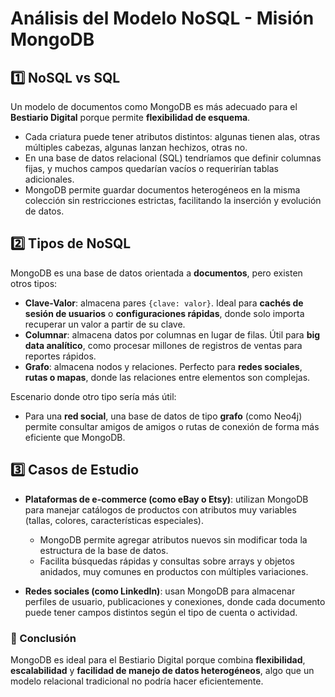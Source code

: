 # Análisis del Modelo NoSQL - Misión MongoDB

## 1️⃣ NoSQL vs SQL

Un modelo de documentos como MongoDB es más adecuado para el **Bestiario Digital** porque permite **flexibilidad de esquema**.  
- Cada criatura puede tener atributos distintos: algunas tienen alas, otras múltiples cabezas, algunas lanzan hechizos, otras no.  
- En una base de datos relacional (SQL) tendríamos que definir columnas fijas, y muchos campos quedarían vacíos o requerirían tablas adicionales.  
- MongoDB permite guardar documentos heterogéneos en la misma colección sin restricciones estrictas, facilitando la inserción y evolución de datos.

## 2️⃣ Tipos de NoSQL

MongoDB es una base de datos orientada a **documentos**, pero existen otros tipos:

- **Clave-Valor**: almacena pares `{clave: valor}`. Ideal para **cachés de sesión de usuarios** o **configuraciones rápidas**, donde solo importa recuperar un valor a partir de su clave.  
- **Columnar**: almacena datos por columnas en lugar de filas. Útil para **big data analítico**, como procesar millones de registros de ventas para reportes rápidos.  
- **Grafo**: almacena nodos y relaciones. Perfecto para **redes sociales**, **rutas o mapas**, donde las relaciones entre elementos son complejas.

Escenario donde otro tipo sería más útil:  
- Para una **red social**, una base de datos de tipo **grafo** (como Neo4j) permite consultar amigos de amigos o rutas de conexión de forma más eficiente que MongoDB.

## 3️⃣ Casos de Estudio

- **Plataformas de e-commerce (como eBay o Etsy)**: utilizan MongoDB para manejar catálogos de productos con atributos muy variables (tallas, colores, características especiales).  
  - MongoDB permite agregar atributos nuevos sin modificar toda la estructura de la base de datos.  
  - Facilita búsquedas rápidas y consultas sobre arrays y objetos anidados, muy comunes en productos con múltiples variaciones.  

- **Redes sociales (como LinkedIn)**: usan MongoDB para almacenar perfiles de usuario, publicaciones y conexiones, donde cada documento puede tener campos distintos según el tipo de cuenta o actividad.

### 🔹 Conclusión

MongoDB es ideal para el Bestiario Digital porque combina **flexibilidad**, **escalabilidad** y **facilidad de manejo de datos heterogéneos**, algo que un modelo relacional tradicional no podría hacer eficientemente.
